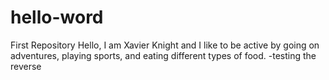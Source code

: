 # hello-word
First Repository 
Hello,
I am Xavier Knight and I like to be active by going on adventures, playing sports, and eating different types of food. 
-testing the reverse
